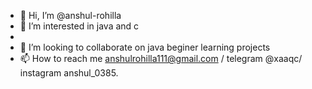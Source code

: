 - 👋 Hi, I’m @anshul-rohilla
- 👀 I’m interested in java and c 
- 
- 💞️ I’m looking to collaborate on java beginer learning projects
- 📫 How to reach me anshulrohilla111@gmail.com / telegram @xaaqc/ instagram anshul_0385.

<!---
anshul-rohilla4/anshul-rohilla4 is a ✨ special ✨ repository because its `README.md` (this file) appears on your GitHub profile.
You can click the Preview link to take a look at your changes.
--->

